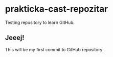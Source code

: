 # prakticka-cast-repozitar
Testing repository to learn GitHub.

## Jeeej!
This will be my first commit to GitHub repository.
